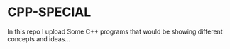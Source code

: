 # CPP-SPECIAL
In this repo I upload Some C++ programs that would be showing different concepts and ideas...
